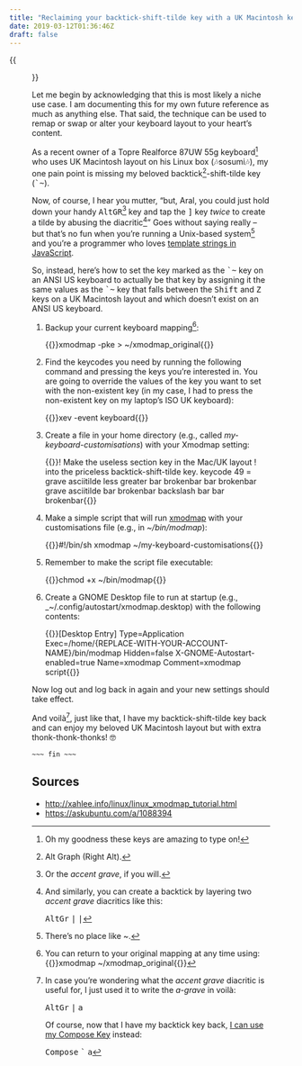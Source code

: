 ```yaml
---
title: "Reclaiming your backtick-shift-tilde key with a UK Macintosh key layout on an ANSI US Keyboard in GNOME"
date: 2019-03-12T01:36:46Z
draft: false
---
```


{{<figure src="topre-realforce-87uw55g.jpeg" alt="A Topre Realforce 87UW 55g ANSI US layout keyboard with white and grey keys and a Filco wooden wrist rest." caption="Thonk, thonk, thonk!">}}

Let me begin by acknowledging that this is most likely a niche use case. I am documenting this for my own future reference as much as anything else. That said, the technique can be used to remap or swap or alter your keyboard layout to your heart’s content.

As a recent owner of a Topre Realforce 87UW 55g keyboard[^1] who uses UK Macintosh layout on his Linux box (🎶sosumi🎶), my one pain point is missing my beloved backtick[^2]-shift-tilde key (<kbd>\`~</kbd>).

Now, of course, I hear you mutter, “but, Aral, you could just hold down your handy <kbd>AltGR</kbd>[^3] key and tap the <kbd>\]</kbd> key _twice_ to create a tilde by abusing the diacritic[^4]” Goes without saying really – but that’s no fun when you’re running a Unix-based system[^5] and you’re a programmer who loves [template strings in JavaScript](http://tc39wiki.calculist.org/es6/template-strings/).

So, instead, here’s how to set the key marked as the <kbd>\`~</kbd> key on an ANSI US keyboard to actually be that key by assigning it the same values as the <kbd>\`~</kbd> key that falls between the <kbd>Shift</kbd> and <kbd>Z</kbd> keys on a UK Macintosh layout and which doesn’t exist on an ANSI US keyboard.

1. Backup your current keyboard mapping[^6]:

    {{<highlight sh>}}xmodmap -pke > ~/xmodmap_original{{</highlight>}}

2. Find the keycodes you need by running the following command and pressing the keys you’re interested in. You are going to override the values of the key you want to set with the non-existent key (in my case, I had to press the non-existent key on my laptop’s ISO UK keyboard):

    {{<highlight sh>}}xev -event keyboard{{</highlight>}}

3. Create a file in your home directory (e.g., called _my-keyboard-customisations_) with your Xmodmap setting:

    {{<highlight sh>}}! Make the useless section key in the Mac/UK layout
! into the priceless backtick-shift-tilde key.
keycode  49 = grave asciitilde less greater bar brokenbar bar brokenbar grave asciitilde bar brokenbar backslash bar bar brokenbar{{</highlight>}}

4. Make a simple script that will run [xmodmap](https://linux.die.net/man/1/xmodmap) with your customisations file (e.g., in _~/bin/modmap_):

    {{<highlight sh>}}#!/bin/sh
xmodmap ~/my-keyboard-customisations{{</highlight>}}

5. Remember to make the script file executable:

    {{<highlight sh>}}chmod +x ~/bin/modmap{{</highlight>}}

6. Create a GNOME Desktop file to run at startup (e.g., _~/.config/autostart/xmodmap.desktop) with the following contents:

    {{<highlight sh>}}[Desktop Entry]
Type=Application
Exec=/home/{REPLACE-WITH-YOUR-ACCOUNT-NAME}/bin/modmap
Hidden=false
X-GNOME-Autostart-enabled=true
Name=xmodmap
Comment=xmodmap script{{</highlight>}}

Now log out and log back in again and your new settings should take effect.

And voilà[^7], just like that, I have my backtick-shift-tilde key back and can enjoy my beloved UK Macintosh layout but with extra thonk-thonk-thonks! 🤓

`~~~ fin ~~~`

## Sources

  - http://xahlee.info/linux/linux_xmodmap_tutorial.html
  - https://askubuntu.com/a/1088394

[^1]: Oh my goodness these keys are amazing to type on!

[^2]: Alt Graph (Right Alt).

[^3]: Or the _accent grave_, if you will.

[^4]: And similarly, you can create a backtick by layering two _accent grave_ diacritics like this:

    <kbd>AltGr</kbd> <kbd>|</kbd> <kbd>|</kbd>

[^5]: There’s no place like ~.

[^6]: You can return to your original mapping at any time using: {{<highlight sh>}}xmodmap ~/xmodmap_original{{</highlight>}}

[^7]: In case you’re wondering what the _accent grave_ diacritic is useful for, I just used it to write the _a-grave_ in voilà:

    <kbd>AltGr</kbd> <kbd>|</kbd> <kbd>a</kbd>

    Of course, now that I have my backtick key back, [I can use my Compose Key](https://ar.al/2018/07/18/typographical-typing-habits-for-linux/) instead:

    <kbd>Compose</kbd> <kbd>`</kbd> <kbd>a</kbd>